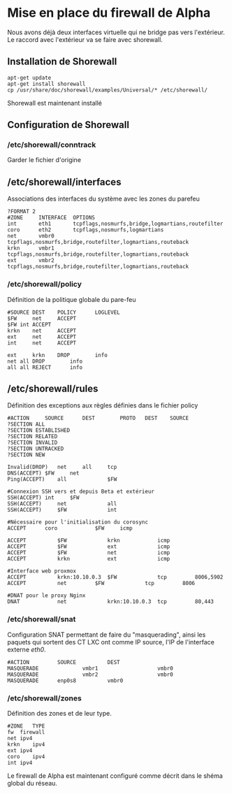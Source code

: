 # Mise en place du firewall de Alpha

Nous avons déjà deux interfaces virtuelle qui ne bridge pas vers l'extérieur. Le raccord avec l'extérieur va se faire avec shorewall.

## Installation de Shorewall
```
apt-get update
apt-get install shorewall
cp /usr/share/doc/shorewall/examples/Universal/* /etc/shorewall/
```
Shorewall est maintenant installé

## Configuration de Shorewall

### /etc/shorewall/conntrack
Garder le fichier d'origine

## /etc/shorewall/interfaces
Associations des interfaces du système avec les zones du parefeu
```
?FORMAT 2
#ZONE	  INTERFACE  OPTIONS
int       eth1       tcpflags,nosmurfs,bridge,logmartians,routefilter
coro      eth2       tcpflags,nosmurfs,logmartians
net       vmbr0	     tcpflags,nosmurfs,bridge,routefilter,logmartians,routeback
krkn      vmbr1      tcpflags,nosmurfs,bridge,routefilter,logmartians,routeback
ext       vmbr2      tcpflags,nosmurfs,bridge,routefilter,logmartians,routeback
```

### /etc/shorewall/policy
Définition de la politique globale du pare-feu
```
#SOURCE	DEST	POLICY		LOGLEVEL
$FW     net     ACCEPT
$FW	int	ACCEPT
krkn    net     ACCEPT
ext     net     ACCEPT
int     net     ACCEPT

ext     krkn    DROP      	info
net	all	DROP	  	info
all	all	REJECT		info

```

## /etc/shorewall/rules
Définition des exceptions aux règles définies dans le fichier policy
```
#ACTION		SOURCE		DEST		PROTO	DEST	SOURCE
?SECTION ALL
?SECTION ESTABLISHED
?SECTION RELATED
?SECTION INVALID
?SECTION UNTRACKED
?SECTION NEW

Invalid(DROP)	net		all		tcp
DNS(ACCEPT)	$FW		net
Ping(ACCEPT)    all             $FW

#Connexion SSH vers et depuis Beta et extérieur
SSH(ACCEPT)	int		$FW
SSH(ACCEPT)     net             all
SSH(ACCEPT)     $FW             int

#Nécessaire pour l'initialisation du corosync
ACCEPT		coro	        $FW		icmp

ACCEPT          $FW             krkn            icmp
ACCEPT          $FW             ext             icmp
ACCEPT          $FW             net             icmp
ACCEPT          krkn            ext             icmp

#Interface web proxmox
ACCEPT          krkn:10.10.0.3  $FW             tcp         8006,5902
ACCEPT          net	        $FW             tcp         8006

#DNAT pour le proxy Nginx
DNAT            net             krkn:10.10.0.3  tcp         80,443
```
### /etc/shorewall/snat
Configuration SNAT permettant de faire du "masquerading", ainsi les paquets qui sortent des CT LXC ont comme IP source, l'IP de l'interface externe _eth0_.  
```
#ACTION			SOURCE			DEST           
MASQUERADE              vmbr1                   vmbr0
MASQUERADE              vmbr2                   vmbr0
MASQUERADE		enp0s8			vmbr0
```
### /etc/shorewall/zones
Définition des zones et de leur type.
```
#ZONE   TYPE
fw	firewall
net	ipv4
krkn	ipv4
ext	ipv4
coro    ipv4
int	ipv4
```

Le firewall de Alpha est maintenant configuré comme décrit dans le shéma global du réseau.